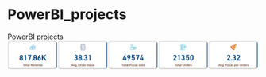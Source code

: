 # PowerBI_projects
PowerBI projects
![Pizza KPI Dashboard](https://github.com/kali1303/PowerBI_projects/blob/main/Pizza/KPIs.png?raw=true)
